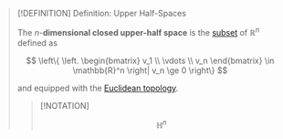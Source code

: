 >[!DEFINITION] Definition: Upper Half-Spaces
>
>The  $n$-**dimensional closed upper-half space** is the [subset](../../../Set%20Theory/Subset.md) of $\mathbb{R}^n$ defined as
>
>$$
>\left\{ \left. \begin{bmatrix} v_1 \\ \vdots \\ v_n \end{bmatrix} \in \mathbb{R}^n \right| v_n \ge 0 \right\}
>$$
>
>and equipped with the [Euclidean topology](Euclidean%20Topology.md).
>
>>[!NOTATION]
>>
>>$$
>>\mathbb{H}^n
>>$$
>>
>